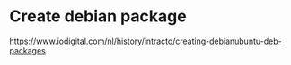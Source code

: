 # Create debian package
https://www.iodigital.com/nl/history/intracto/creating-debianubuntu-deb-packages
